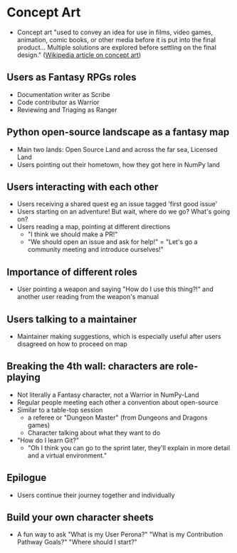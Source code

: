 # Concept Art
- Concept art "used to convey an idea for use in films, video games, animation, comic books, or other media before it is put into the final product... Multiple solutions are explored before settling on the final design." ([Wikipedia article on concept art](https://en.wikipedia.org/wiki/Concept_art))

## Users as Fantasy RPGs roles
- Documentation writer as Scribe
- Code contributor as Warrior
- Reviewing and Triaging as Ranger

## Python open-source landscape as a fantasy map
- Main two lands: Open Source Land and across the far sea, Licensed Land
- Users pointing out their hometown, how they got here in NumPy land

## Users interacting with each other
- Users receiving a shared quest eg an issue tagged 'first good issue'
- Users starting on an adventure! But wait, where do we go? What's going on?
- Users reading a map, pointing at different directions
  - "I think we should make a PR!"
  - "We should open an issue and ask for help!"
  = "Let's go a community meeting and introduce ourselves!"

## Importance of different roles
- User pointing a weapon and saying "How do I use this thing?!" and another user reading from the weapon's manual

## Users talking to a maintainer
- Maintainer making suggestions, which is especially useful after users disagreed on how to proceed on map

## Breaking the 4th wall: characters are role-playing
- Not literally a Fantasy character, not a Warrior in NumPy-Land
- Regular people meeting each other a convention about open-source
- Similar to a table-top session
  - a referee or "Dungeon Master" (from Dungeons and Dragons games)
  - Character talking about what they want to do
- "How do I learn Git?"
  - "Oh I think you can go to the sprint later, they'll explain in more detail and a virtual environment."

## Epilogue
- Users continue their journey together and individually

## Build your own character sheets
- A fun way to ask "What is my User Perona?" "What is my Contribution Pathway Goals?" "Where should I start?"

